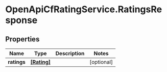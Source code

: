 # OpenApiCfRatingService.RatingsResponse

## Properties

Name | Type | Description | Notes
------------ | ------------- | ------------- | -------------
**ratings** | [**[Rating]**](Rating.md) |  | [optional] 


